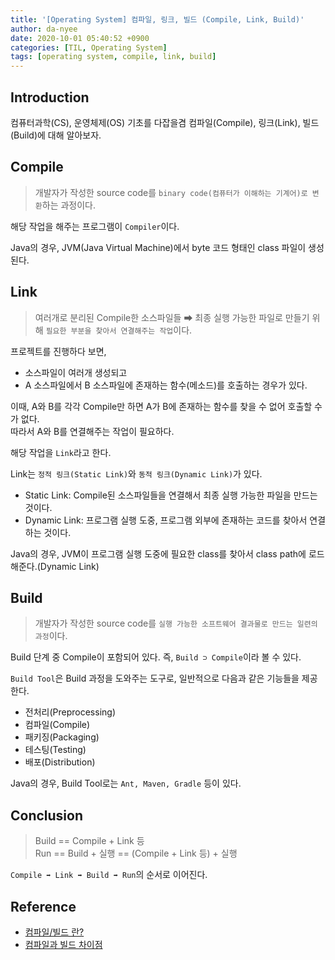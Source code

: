 ```yaml
---
title: '[Operating System] 컴파일, 링크, 빌드 (Compile, Link, Build)'
author: da-nyee
date: 2020-10-01 05:40:52 +0900
categories: [TIL, Operating System]
tags: [operating system, compile, link, build]
---
```


## Introduction

컴퓨터과학(CS), 운영체제(OS) 기초를 다잡을겸 컴파일(Compile), 링크(Link), 빌드(Build)에 대해 알아보자.

## Compile

> 개발자가 작성한 source code를 `binary code(컴퓨터가 이해하는 기계어)로 변환`하는 과정이다.<br/>

해당 작업을 해주는 프로그램이 `Compiler`이다.<br/>

Java의 경우, JVM(Java Virtual Machine)에서 byte 코드 형태인 class 파일이 생성된다.

## Link

> 여러개로 분리된 Compile한 소스파일들 ➡ 최종 실행 가능한 파일로 만들기 위해 `필요한 부분을 찾아서 연결해주는 작업`이다.<br/>

프로젝트를 진행하다 보면,
- 소스파일이 여러개 생성되고
- A 소스파일에서 B 소스파일에 존재하는 함수(메소드)를 호출하는 경우가 있다.<br/>

이때, A와 B를 각각 Compile만 하면 A가 B에 존재하는 함수를 찾을 수 없어 호출할 수가 없다.<br/>
따라서 A와 B를 연결해주는 작업이 필요하다.<br/>

해당 작업을 `Link`라고 한다.<br/>

Link는 `정적 링크(Static Link)`와 `동적 링크(Dynamic Link)`가 있다.
- Static Link: Compile된 소스파일들을 연결해서 최종 실행 가능한 파일을 만드는 것이다.
- Dynamic Link: 프로그램 실행 도중, 프로그램 외부에 존재하는 코드를 찾아서 연결하는 것이다.<br/>

Java의 경우, JVM이 프로그램 실행 도중에 필요한 class를 찾아서 class path에 로드해준다.(Dynamic Link)

## Build

> 개발자가 작성한 source code를 `실행 가능한 소프트웨어 결과물로 만드는 일련의 과정`이다.<br/>

Build 단계 중 Compile이 포함되어 있다. 즉, `Build ⊃ Compile`이라 볼 수 있다.<br/>

`Build Tool`은 Build 과정을 도와주는 도구로, 일반적으로 다음과 같은 기능들을 제공한다.
- 전처리(Preprocessing)
- 컴파일(Compile)
- 패키징(Packaging)
- 테스팅(Testing)
- 배포(Distribution)<br/>

Java의 경우, Build Tool로는 `Ant, Maven, Gradle` 등이 있다.

## Conclusion

> Build == Compile + Link 등<br/>
> Run == Build + 실행 == (Compile + Link 등) + 실행<br/>

`Compile ➡ Link ➡ Build ➡ Run`의 순서로 이어진다.

## Reference
- [컴파일/빌드 란?](https://m.blog.naver.com/PostView.nhn?blogId=ssdyka&logNo=221494190411&proxyReferer=https:%2F%2Fwww.google.com%2F)
- [컴파일과 빌드 차이점](https://freezboi.tistory.com/39)